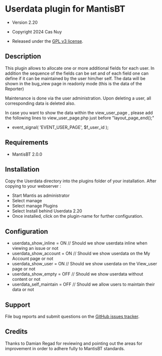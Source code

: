 # Userdata plugin for MantisBT

- Version 2.20
- Copyright 2024 Cas Nuy

- Released under the [GPL v3 license](http://opensource.org/licenses/GPL-3.0).


## Description

This plugin allows to allocate one or more additional fields for each user.
In addition the sequence of the fields can be set and of each field one can define if it can be maintained by the user him/her self.
The data will be shown in the bug_view page in readonly mode (this is the data of the Reporter)

Maintenance is done via the user administration.
Upon deleting a user, all corresponding data is deleted also.

In case you want to show the data within the view_user_page ,
please add the following lines to view_user_page.php just before "layout_page_end();"
- event_signal( 'EVENT_USER_PAGE',  $f_user_id ); 

## Requirements

- MantisBT 2.0.0

## Installation

Copy the Userdata directory into the plugins folder of your installation.
After copying to your webserver :
- Start Mantis as administrator
- Select manage
- Select manage Plugins
- Select Install behind Userdata 2.20
- Once installed, click on the plugin-name for further configuration.

## Configuration

- userdata_show_inline	=	ON	// Should we show userdata inline when viewing an issue or not
- userdata_show_account	=	ON 	// Should we show userdata on the My Account page or not
- userdata_show_user	=	ON	// Should we show userdata on the View_user page or not
- userdata_show_empty	=	OFF	// Should we show userdata without content or not
- userdata_self_maintain	=	OFF 	// Should we allow users to maintain their data or not
	 
## Support

File bug reports and submit questions on the
[GitHub issues tracker](http://github.com/mantisbt-plugins/Userdata/issues).

## Credits

Thanks to Damian Regad for reviewing and pointing out the areas for improvement in order to adhere fully to MantisBT standards.
